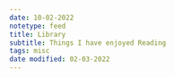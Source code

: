 ```yaml
---
date: 10-02-2022
notetype: feed
title: Library
subtitle: Things I have enjoyed Reading
tags: misc
date modified: 02-03-2022
---
```

